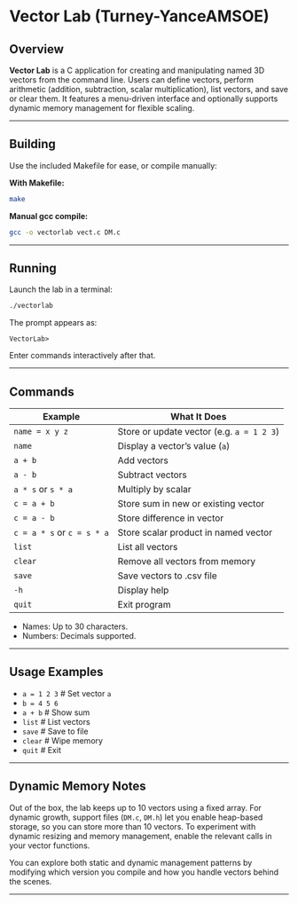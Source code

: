 # Vector Lab (Turney-YanceAMSOE)

## Overview

**Vector Lab** is a C application for creating and manipulating named 3D vectors from the command line. Users can define vectors, perform arithmetic (addition, subtraction, scalar multiplication), list vectors, and save or clear them. It features a menu-driven interface and optionally supports dynamic memory management for flexible scaling.

---

## Building

Use the included Makefile for ease, or compile manually:

**With Makefile:**
```sh
make
```

**Manual gcc compile:**
```sh
gcc -o vectorlab vect.c DM.c
```

---

## Running

Launch the lab in a terminal:

```sh
./vectorlab
```

The prompt appears as:
```
VectorLab>
```
Enter commands interactively after that.

---

## Commands

| Example                       | What It Does                                  |
|-------------------------------|-----------------------------------------------|
| `name = x y z`                | Store or update vector (e.g. `a = 1 2 3`)     |
| `name`                        | Display a vector’s value (`a`)                |
| `a + b`                       | Add vectors                                   |
| `a - b`                       | Subtract vectors                              |
| `a * s` or `s * a`            | Multiply by scalar                            |
| `c = a + b`                   | Store sum in new or existing vector           |
| `c = a - b`                   | Store difference in vector                    |
| `c = a * s` or `c = s * a`    | Store scalar product in named vector          |
| `list`                        | List all vectors                              |
| `clear`                       | Remove all vectors from memory                |
| `save`                        | Save vectors to .csv file                     |
| `-h`                          | Display help                                  |
| `quit`                        | Exit program                                  |

- Names: Up to 30 characters.
- Numbers: Decimals supported.

---

## Usage Examples

- `a = 1 2 3`    # Set vector `a`
- `b = 4 5 6`
- `a + b`        # Show sum
- `list`         # List vectors
- `save`         # Save to file
- `clear`        # Wipe memory
- `quit`         # Exit

---

## Dynamic Memory Notes

Out of the box, the lab keeps up to 10 vectors using a fixed array. For dynamic growth, support files (`DM.c`, `DM.h`) let you enable heap-based storage, so you can store more than 10 vectors. To experiment with dynamic resizing and memory management, enable the relevant calls in your vector functions.

You can explore both static and dynamic management patterns by modifying which version you compile and how you handle vectors behind the scenes.

---

